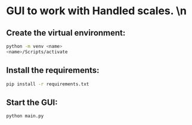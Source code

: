 # GUI to work with Handled scales. \n

## Create the virtual environment:
```bash
python -m venv <name>
<name>/Scripts/activate
```

## Install the requirements:
```bash
pip install -r requirements.txt
```

## Start the GUI:
```bash
python main.py
```
